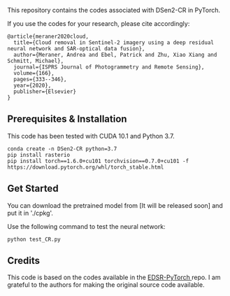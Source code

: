 This repository contains the codes associated with DSen2-CR in PyTorch.


If you use the codes for your research, please cite accordingly:

```
@article{meraner2020cloud,
  title={Cloud removal in Sentinel-2 imagery using a deep residual neural network and SAR-optical data fusion},
  author={Meraner, Andrea and Ebel, Patrick and Zhu, Xiao Xiang and Schmitt, Michael},
  journal={ISPRS Journal of Photogrammetry and Remote Sensing},
  volume={166},
  pages={333--346},
  year={2020},
  publisher={Elsevier}
}
``` 

## Prerequisites & Installation

This code has been tested with CUDA 10.1 and Python 3.7.

```
conda create -n DSen2-CR python=3.7
pip install rasterio
pip install torch==1.6.0+cu101 torchvision==0.7.0+cu101 -f https://download.pytorch.org/whl/torch_stable.html
```

## Get Started
You can download the pretrained model from [It will be released soon] and put it in './cpkg'.

Use the following command to test the neural network:
```
python test_CR.py
```

## Credits

This code is based on the codes available in the [EDSR-PyTorch
](https://github.com/sanghyun-son/EDSR-PyTorch) repo. I am grateful to the authors for making the original source code available.
